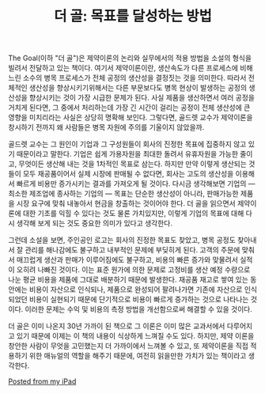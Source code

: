 ﻿---
title: '더 골: 목표를 달성하는 방법'
categories:
  - books
tags:
  - 골
  - 병목
  - 엘리야후-골드렛
  - 제약-이론
pubDate: 2013-02-13
description: 기본 설명을 입력하세요
---

The Goal(이하 "더 골")은 제약이론의 논리와 실무에서의 적용 방법을 소설의 형식을 빌려서 전달하고 있는 책이다. 여기서 제약이론이란, 생산속도가 다른 프로세스에 비해 느린 소수의 병목 프로세스가 전체 공정의 생산성을 결정짓는 것을 의미한다. 따라서 전체적인 생산성을 향상시키기위해서는 다른 부문보다도 병목 현상이 발생하는 공정의 생산성을 향상시키는 것이 가장 시급한 문제가 된다. 사실 제품을 생산하면서 여러 공정을 거치게 된다면, 그 중에서 처리하는데 가장 긴 시간이 걸리는 공정이 전체 생산성에 큰 영향을 미치리라는 사실은 상당히 명확해 보인다. 그렇다면, 골드렛 교수가 제약이론을 창시하기 전까지 왜 사람들은 병목 자원에 주의를 기울이지 않았을까.

골드렛 교수는 그 원인이 기업과 그 구성원들이 회사의 진정한 목표에 집중하지 않고 있기 때문이라고 말한다. 기업은 쉽게 가용자원을 최대한 돌려서 유휴자원을 가능한 줄이고, 무엇이든 생산해 내는 것을 1차적인 목표로 삼는다. 하지만 만약 이렇게 생산되는 것들이 모두 재공품이어서 실제 시장에 판매될 수 없다면, 회사는 고도의 생산성을 이용해서 빠르게 비용만 증가시키는 결과를 가져오게 될 것이다. 다시금 생각해보면 기업의 — 최소한 제조업에 종사하는 기업의 — 목표는 단순한 생산성이 아니라, 판매가능한 제품을 시장 요구에 맞춰 내놓아서 현금을 창출하는 것이어야 한다. 더 골을 읽으면서 제약이론에 대한 기초를 익힐 수 있다는 것도 물론 가치있지만, 이렇게 기업의 목표에 대해 다시 생각해 보게 되는 것도 중요한 의미가 있다고 생각한다.

그런데 소설을 보면, 주인공인 로고는 회사의 진정한 목표도 찾았고, 병목 공정도 찾아내서 잘 관리를 해나감에도 불구하고 내부적인 문제에 부딪히게 된다. 고객의 주문에 맞춰서 매끄럽게 생산과 판매가 이루어짐에도 불구하고, 비용의 빠른 증가와 맞물려서 실적이 오히려 나빠진 것이다. 이는 표준 원가에 의한 문제로 고정비를 생산 예정 수량으로 나눈 평균 비용을 제품에 그대로 배분하기 때문에 발생한다. 재공품 재고로 쌓여 있는 동안에는 비용이 자산으로 인식되나, 제품으로 완성되어 팔려나가면 기존에 자산으로 인식되었던 비용이 실현되기 때문에 단기적으로 비용이 빠르게 증가하는 것으로 나타나는 것이다. 이러한 문제는 수익 및 비용의 측정 방법을 개선함으로써 해결할 수 있을 것이다.

더 골은 이미 나온지 30년 가까이 된 책으로 그 이론은 이미 많은 교과서에서 다루어지고 있기 때문에 이제는 이 책의 내용이 식상하게 느껴질 수도 있다. 하지만, 제약 이론을 창안한 사람이 무엇을 고민했는지 더 가까이에서 느껴볼 수 있고, 또 제약이론을 직접 적용하기 위한 매뉴얼의 역할을 해주기 때문에, 여전히 읽을만한 가치가 있는 책이라고 생각한다.

[Posted from my iPad](http://blogsyapp.com)


